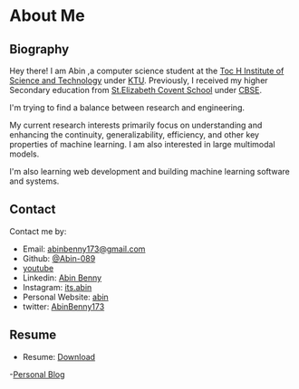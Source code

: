 # About Me

## Biography

Hey there! I am Abin ,a computer science student at the [Toc H Institute of Science and Technology](https://tistcochin.edu.in/) under [KTU](https://ktu.edu.in/). Previously, I received my higher Secondary education from [St.Elizabeth Covent School](https://www.elizabethschoolvkd.com/) under [CBSE](https://www.cbse.gov.in/). 

I'm trying to find a balance between research and engineering.

My current research interests primarily focus on understanding and enhancing the continuity, generalizability, efficiency, and other key properties of machine learning. I am also interested in large multimodal models.

I'm also learning web development and building machine learning software and systems.


## Contact

Contact me by:

- Email: [abinbenny173@gmail.com](https://mail.google.com/mail/u/0/#inbox?compose=new)
- Github: [@Abin-089](https://github.com/Abin-089)
- [youtube](https://www.youtube.com/@THEENCRYPTOR.TUBE.)
- Linkedin: [Abin Benny](https://www.linkedin.com/in/abin-benny-372365255/)
- Instagram: [its.abin](https://www.instagram.com/its._abin/)
- Personal Website: [abin](https://abin-089.github.io/personal-blogweb/)
- twitter: [AbinBenny173](https://twitter.com/AbinBenny173)


## Resume

- Resume: [Download](https://pdflink.to/abinresume/) 

-[Personal Blog](https://abin-089.github.io/personal-blogweb/)
